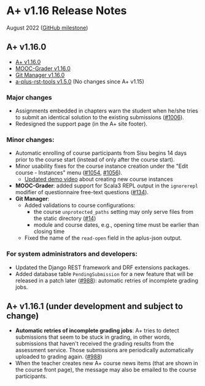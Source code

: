 # A+ v1.16 Release Notes

August 2022 ([GitHub milestone](https://github.com/apluslms/a-plus/milestone/12?closed=1))

## A+ v1.16.0

* [A+ v1.16.0](https://github.com/apluslms/a-plus/releases/tag/v1.16.0)
* [MOOC-Grader v1.16.0](https://github.com/apluslms/mooc-grader/releases/tag/v1.16.0)
* [Git Manager v1.16.0](https://github.com/apluslms/gitmanager/releases/tag/v1.16.0)
* [a-plus-rst-tools v1.5.0](https://github.com/apluslms/a-plus-rst-tools/releases/tag/v1.5.0)
  (No changes since A+ v1.15)


### Major changes

* Assignments embedded in chapters warn the student when
  he/she tries to submit an identical solution to the existing submissions
  ([#1006](https://github.com/apluslms/a-plus/issues/1006)).
* Redesigned the support page (in the A+ site footer).


### Minor changes:

* Automatic enrolling of course participants from Sisu begins 14 days
  prior to the course start (instead of only after the course start).
* Minor usability fixes for the course instance creation under
  the "Edit course - Instances" menu
  ([#1054](https://github.com/apluslms/a-plus/issues/1054),
  [#1056](https://github.com/apluslms/a-plus/issues/1056)).
  - [Updated demo video](https://aalto.cloud.panopto.eu/Panopto/Pages/Viewer.aspx?id=30f10643-2714-4317-bc3b-aef6007f497b)
    about creating new course instances
* **MOOC-Grader**: added support for Scala3 REPL output in the `ignorerepl` modifier
  of questionnaire free-text questions
  ([#134](https://github.com/apluslms/mooc-grader/issues/134)).
* **Git Manager**:
  - Added validations to course configurations:
    + the course `unprotected_paths` setting may only serve files from the static directory
      ([#14](https://github.com/apluslms/gitmanager/issues/14))
    + module and course dates, e.g., opening time must be earlier than closing time
  - Fixed the name of the `read-open` field in the aplus-json output.


### For system administrators and developers:

* Updated the Django REST framework and DRF extensions packages.
* Added database table `PendingSubmission` for a new feature that
  will be released in a patch later
  ([#988](https://github.com/apluslms/a-plus/issues/988)):
  automatic retries of incomplete grading jobs.


## A+ v1.16.1 **(under development and subject to change)**

* **Automatic retries of incomplete grading jobs**:
  A+ tries to detect submissions that seem to be stuck in grading,
  in other words, submissions that haven't received the grading results
  from the assessment service.
  Those submissions are periodically automatically uploaded to grading again.
  ([#988](https://github.com/apluslms/a-plus/issues/988))
* When the teacher creates new A+ course news items
  (that are shown in the course front page),
  the message may also be emailed to the course participants.
